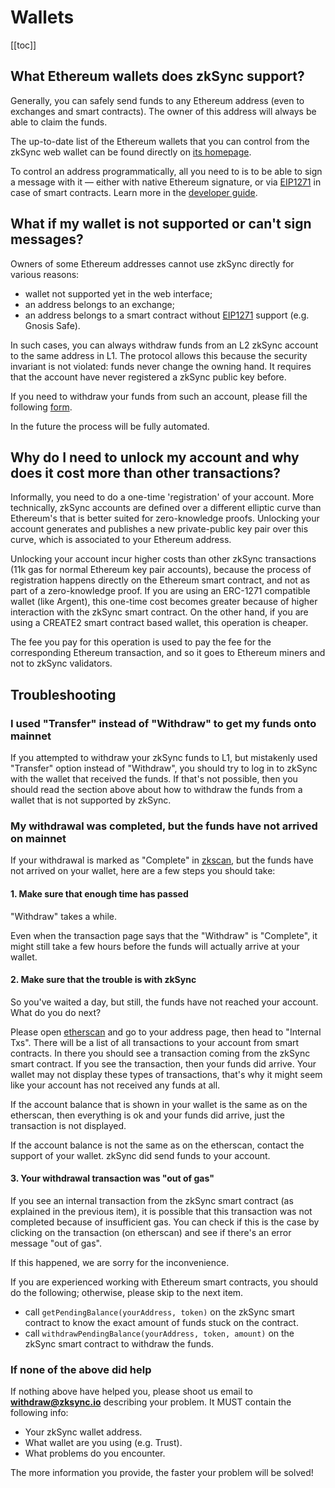 # Wallets

[[toc]]

## What Ethereum wallets does zkSync support?

Generally, you can safely send funds to any Ethereum address (even to exchanges and smart contracts). The owner of this
address will always be able to claim the funds.

The up-to-date list of the Ethereum wallets that you can control from the zkSync web wallet can be found directly on
[its homepage](https://wallet.zksync.io).

To control an address programmatically, all you need to is to be able to sign a message with it — either with native
Ethereum signature, or via [EIP1271](https://github.com/ethereum/EIPs/blob/master/EIPS/eip-1271.md) in case of smart
contracts. Learn more in the [developer guide](/dev/).

## What if my wallet is not supported or can't sign messages?

Owners of some Ethereum addresses cannot use zkSync directly for various reasons:

- wallet not supported yet in the web interface;
- an address belongs to an exchange;
- an address belongs to a smart contract without
  [EIP1271](https://github.com/ethereum/EIPs/blob/master/EIPS/eip-1271.md) support (e.g. Gnosis Safe).

In such cases, you can always withdraw funds from an L2 zkSync account to the same address in L1. The protocol allows
this because the security invariant is not violated: funds never change the owning hand. It requires that the account
have never registered a zkSync public key before.

If you need to withdraw your funds from such an account, please fill the following
[form](https://docs.google.com/forms/d/1fRLRhFzu2IHSgxITxz8y6iZkl9sNRvS5Z_Us2ZWAQM0/edit).

In the future the process will be fully automated.

## Why do I need to unlock my account and why does it cost more than other transactions?

Informally, you need to do a one-time 'registration' of your account. More technically, zkSync accounts are defined over
a different elliptic curve than Ethereum's that is better suited for zero-knowledge proofs. Unlocking your account
generates and publishes a new private-public key pair over this curve, which is associated to your Ethereum address.

Unlocking your account incur higher costs than other zkSync transactions (11k gas for normal Ethereum key pair
accounts), because the process of registration happens directly on the Ethereum smart contract, and not as part of a
zero-knowledge proof. If you are using an ERC-1271 compatible wallet (like Argent), this one-time cost becomes greater
because of higher interaction with the zkSync smart contract. On the other hand, if you are using a CREATE2 smart
contract based wallet, this operation is cheaper.

The fee you pay for this operation is used to pay the fee for the corresponding Ethereum transaction, and so it goes to
Ethereum miners and not to zkSync validators.

## Troubleshooting

### I used "Transfer" instead of "Withdraw" to get my funds onto mainnet

If you attempted to withdraw your zkSync funds to L1, but mistakenly used "Transfer" option instead of "Withdraw", you
should try to log in to zkSync with the wallet that received the funds. If that's not possible, then you should read the
section above about how to withdraw the funds from a wallet that is not supported by zkSync.

### My withdrawal was completed, but the funds have not arrived on mainnet

If your withdrawal is marked as "Complete" in [zkscan](https://zkscan.io/), but the funds have not arrived on your
wallet, here are a few steps you should take:

#### 1. Make sure that enough time has passed

"Withdraw" takes a while.

Even when the transaction page says that the "Withdraw" is "Complete", it might still take a few hours before the funds
will actually arrive at your wallet.

#### 2. Make sure that the trouble is with zkSync

So you've waited a day, but still, the funds have not reached your account. What do you do next?

Please open [etherscan](https://etherscan.io/) and go to your address page, then head to "Internal Txs". There will be a
list of all transactions to your account from smart contracts. In there you should see a transaction coming from the
zkSync smart contract. If you see the transaction, then your funds did arrive. Your wallet may not display these types
of transactions, that's why it might seem like your account has not received any funds at all.

If the account balance that is shown in your wallet is the same as on the etherscan, then everything is ok and your
funds did arrive, just the transaction is not displayed.

If the account balance is not the same as on the etherscan, contact the support of your wallet. zkSync did send funds to
your account.

#### 3. Your withdrawal transaction was "out of gas"

If you see an internal transaction from the zkSync smart contract (as explained in the previous item), it is possible
that this transaction was not completed because of insufficient gas. You can check if this is the case by clicking on
the transaction (on etherscan) and see if there's an error message "out of gas".

If this happened, we are sorry for the inconvenience.

If you are experienced working with Ethereum smart contracts, you should do the following; otherwise, please skip to the
next item.

- call `getPendingBalance(yourAddress, token)` on the zkSync smart contract to know the exact amount of funds stuck on
  the contract.
- call `withdrawPendingBalance(yourAddress, token, amount)` on the zkSync smart contract to withdraw the funds.

### If none of the above did help

If nothing above have helped you, please shoot us email to **withdraw@zksync.io** describing your problem. It MUST
contain the following info:

- Your zkSync wallet address.
- What wallet are you using (e.g. Trust).
- What problems do you encounter.

The more information you provide, the faster your problem will be solved!

